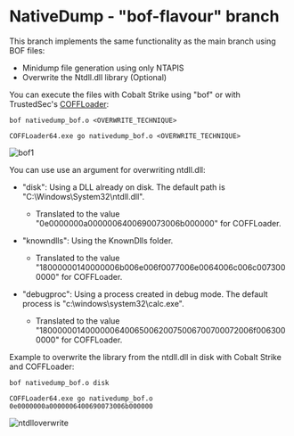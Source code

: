 # NativeDump - "bof-flavour" branch

This branch implements the same functionality as the main branch using BOF files: 

- Minidump file generation using only NTAPIS
- Overwrite the Ntdll.dll library (Optional)

You can execute the files with Cobalt Strike using "bof" or with TrustedSec's [COFFLoader](https://github.com/trustedsec/COFFLoader):

```
bof nativedump_bof.o <OVERWRITE_TECHNIQUE>
```

```
COFFLoader64.exe go nativedump_bof.o <OVERWRITE_TECHNIQUE>
```

![bof1](https://raw.githubusercontent.com/ricardojoserf/ricardojoserf.github.io/master/images/nativedump/Screenshot_BOF1.png)


You can use use an argument for overwriting ntdll.dll:
- "disk": Using a DLL already on disk. The default path is "C:\Windows\System32\ntdll.dll".
  - Translated to the value "0e0000000a0000006400690073006b000000" for COFFLoader.
    
- "knowndlls": Using the KnownDlls folder.
  - Translated to the value "18000000140000006b006e006f0077006e0064006c006c0073000000" for COFFLoader.

- "debugproc": Using a process created in debug mode. The default process is "c:\windows\system32\calc.exe".
  - Translated to the value "180000001400000064006500620075006700700072006f0063000000" for COFFLoader.

Example to overwrite the library from the ntdll.dll in disk with Cobalt Strike and COFFLoader:

```
bof nativedump_bof.o disk
```

```
COFFLoader64.exe go nativedump_bof.o 0e0000000a0000006400690073006b000000
```

![ntdlloverwrite](https://raw.githubusercontent.com/ricardojoserf/ricardojoserf.github.io/master/images/nativedump/Screenshot_BOF2.png)
